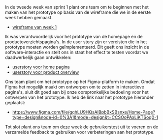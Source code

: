 In de tweede week van sprint 1 plant ons team om te beginnen met het maken van het prototype op basis van de wireframe die we in de eerste week hebben gemaakt.

- [wireframe van week 1](https://gitlab.fdmci.hva.nl/propedeuse-hbo-ict/onderwijs/2023-2024/out-b-se-bim/blok-4/caaruujuuwoo65/-/blob/main/docs/design/wireframe/Wireframe_webshop.pdf?ref_type=heads)

Ik was verantwoordelijk voor het prototype van de homepage en de productoverzichtspagina's. In de user story zijn er vereisten die in het prototype moeten worden geïmplementeerd. Dit geeft ons inzicht in de software-interactie en stelt ons in staat het effect te testen voordat we daadwerkelijk gaan ontwikkelen:

- [userstory voor home pagina](https://gitlab.fdmci.hva.nl/propedeuse-hbo-ict/onderwijs/2023-2024/out-b-se-bim/blok-4/caaruujuuwoo65/-/issues/28)
- [userstory voor product overview](https://gitlab.fdmci.hva.nl/propedeuse-hbo-ict/onderwijs/2023-2024/out-b-se-bim/blok-4/caaruujuuwoo65/-/issues/29)

Ons team plant om het prototype op het Figma-platform te maken. Omdat Figma het mogelijk maakt om ontwerpen om te zetten in interactieve pagina's, sluit dit goed aan bij onze oorspronkelijke bedoeling voor het ontwerpen van het prototype. Ik heb de link naar het prototype hieronder geplaatst:

- https://www.figma.com/file/gqhLU9HQsAIBpbBxSBsnxe/Home-Page?type=design&node-id=0%3A1&mode=design&t=CCSOoPAxLiKTSoq0-1

Tot slot plant ons team om deze week de gebruikerstest uit te voeren en de verzamelde feedback te gebruiken voor verbeteringen aan het prototype.